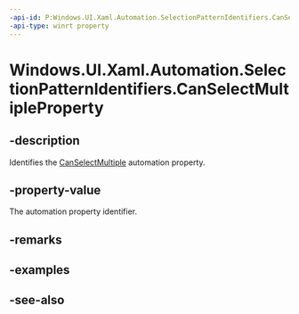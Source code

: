 ```yaml
---
-api-id: P:Windows.UI.Xaml.Automation.SelectionPatternIdentifiers.CanSelectMultipleProperty
-api-type: winrt property
---
```


<!-- Property syntax
public Windows.UI.Xaml.Automation.AutomationProperty CanSelectMultipleProperty { get; }
-->

# Windows.UI.Xaml.Automation.SelectionPatternIdentifiers.CanSelectMultipleProperty

## -description
Identifies the [CanSelectMultiple](../windows.ui.xaml.automation.provider/iselectionprovider_canselectmultiple.md) automation property.



## -property-value
The automation property identifier.

## -remarks

## -examples

## -see-also
